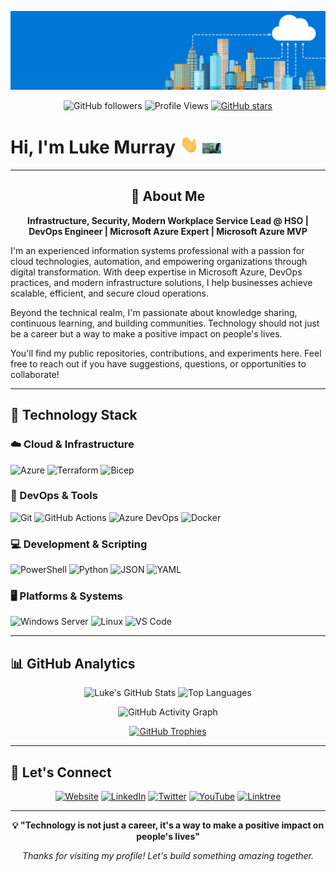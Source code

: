 ![11-background (1)](https://raw.githubusercontent.com/lukemurraynz/lukemurraynz/master/azurebanner.jpg)

<div align="center">
  
![GitHub followers](https://img.shields.io/github/followers/lukemurraynz?style=social)
![Profile Views](https://komarev.com/ghpvc/?username=lukemurraynz&color=brightgreen&style=flat)
[![GitHub stars](https://img.shields.io/github/stars/lukemurraynz?style=social)](https://github.com/lukemurraynz)

</div>

# Hi, I'm Luke Murray <img src="https://raw.githubusercontent.com/lukemurraynz/lukemurraynz/master/wave.gif" width="30px"> <img src="https://raw.githubusercontent.com/lukemurraynz/lukemurraynz/master/computer-internet.gif " width="30px">

---

<div align="center">
  
## 🚀 About Me

**Infrastructure, Security, Modern Workplace Service Lead @ HSO | DevOps Engineer | Microsoft Azure Expert | Microsoft Azure MVP**

</div>

I'm an experienced information systems professional with a passion for cloud technologies, automation, and empowering organizations through digital transformation. With deep expertise in Microsoft Azure, DevOps practices, and modern infrastructure solutions, I help businesses achieve scalable, efficient, and secure cloud operations.

Beyond the technical realm, I'm passionate about knowledge sharing, continuous learning, and building communities. Technology should not just be a career but a way to make a positive impact on people's lives.

You'll find my public repositories, contributions, and experiments here. Feel free to reach out if you have suggestions, questions, or opportunities to collaborate!

---

## 🧰 Technology Stack

### ☁️ Cloud & Infrastructure
![Azure](https://img.shields.io/badge/Microsoft%20Azure-0078D4?style=for-the-badge&logo=microsoft-azure&logoColor=white)
![Terraform](https://img.shields.io/badge/Terraform-623CE4?style=for-the-badge&logo=terraform&logoColor=white)
![Bicep](https://img.shields.io/badge/Bicep-0078D4?style=for-the-badge&logo=bicep&logoColor=white)


### 🔧 DevOps & Tools
![Git](https://img.shields.io/badge/Git-F05032?style=for-the-badge&logo=git&logoColor=white)
![GitHub Actions](https://img.shields.io/badge/GitHub%20Actions-2088FF?style=for-the-badge&logo=github-actions&logoColor=white)
![Azure DevOps](https://img.shields.io/badge/Azure%20DevOps-0078D7?style=for-the-badge&logo=azure-devops&logoColor=white)
![Docker](https://img.shields.io/badge/Docker-2496ED?style=for-the-badge&logo=docker&logoColor=white)

### 💻 Development & Scripting
![PowerShell](https://img.shields.io/badge/PowerShell-5391FE?style=for-the-badge&logo=powershell&logoColor=white)
![Python](https://img.shields.io/badge/Python-3776AB?style=for-the-badge&logo=python&logoColor=white)
![JSON](https://img.shields.io/badge/JSON-000000?style=for-the-badge&logo=json&logoColor=white)
![YAML](https://img.shields.io/badge/YAML-CB171E?style=for-the-badge&logo=yaml&logoColor=white)

### 🖥️ Platforms & Systems
![Windows Server](https://img.shields.io/badge/Windows%20Server-0078D6?style=for-the-badge&logo=windows&logoColor=white)
![Linux](https://img.shields.io/badge/Linux-FCC624?style=for-the-badge&logo=linux&logoColor=black)
![VS Code](https://img.shields.io/badge/VS%20Code-007ACC?style=for-the-badge&logo=visual-studio-code&logoColor=white)

---

## 📊 GitHub Analytics

<div align="center">
  
![Luke's GitHub Stats](https://github-readme-stats.vercel.app/api?username=lukemurraynz&show_icons=true&theme=dark&hide_border=true&count_private=true)
![Top Languages](https://github-readme-stats.vercel.app/api/top-langs/?username=lukemurraynz&theme=dark&hide_border=true&layout=compact&langs_count=8)

</div>

<div align="center">
  
![GitHub Activity Graph](https://github-readme-activity-graph.vercel.app/graph?username=lukemurraynz&theme=react-dark&hide_border=true)

</div>

<div align="center">
  
[![GitHub Trophies](https://github-profile-trophy.vercel.app/?username=lukemurraynz&theme=onedark&no-frame=true&column=4)](https://github.com/ryo-ma/github-profile-trophy)

</div>

---

## 🤝 Let's Connect

<div align="center">
  
[![Website](https://img.shields.io/badge/Website-luke.geek.nz-00C7B7?style=for-the-badge&logo=google-chrome&logoColor=white)](https://luke.geek.nz/)
[![LinkedIn](https://img.shields.io/badge/LinkedIn-lukemurraynz-0077B5?style=for-the-badge&logo=linkedin&logoColor=white)](https://www.linkedin.com/in/ljmurray/)
[![Twitter](https://img.shields.io/badge/Twitter-lukemurraynz-1DA1F2?style=for-the-badge&logo=twitter&logoColor=white)](https://www.twitter.com/lukemurraynz/)
[![YouTube](https://img.shields.io/badge/YouTube-lukemurraynz-FF0000?style=for-the-badge&logo=youtube&logoColor=white)](https://www.youtube.com/channel/UCUG3TKDTAZz4UXshGrjBBoQ)
[![Linktree](https://img.shields.io/badge/Linktree-lukemurray-39E09B?style=for-the-badge&logo=linktree&logoColor=white)](https://linktr.ee/lukemurray)

</div>

---

<div align="center">
  
**💡 "Technology is not just a career, it's a way to make a positive impact on people's lives"**

*Thanks for visiting my profile! Let's build something amazing together.*

</div>
